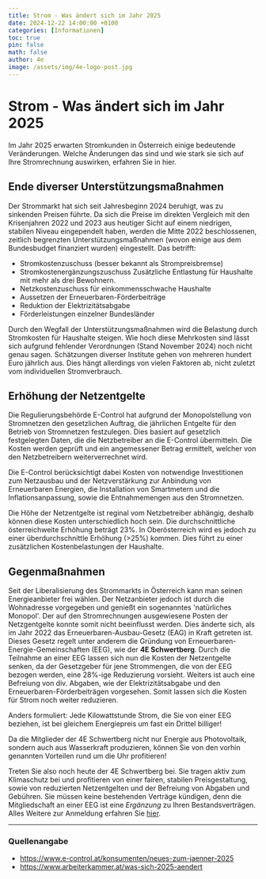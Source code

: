 ```yaml
---
title: Strom - Was ändert sich im Jahr 2025
date: 2024-12-22 14:00:00 +0100
categories: [Informationen]
toc: true
pin: false
math: false
author: 4e
image: /assets/img/4e-logo-post.jpg
---
```


# Strom - Was ändert sich im Jahr 2025

Im Jahr 2025 erwarten Stromkunden in Österreich einige bedeutende Veränderungen. Welche Änderungen das sind und wie stark sie sich
auf Ihre Stromrechnung auswirken, erfahren Sie in hier.

## Ende diverser Unterstützungsmaßnahmen

Der Strommarkt hat sich seit Jahresbeginn 2024 beruhigt, was zu sinkenden Preisen führte. Da sich die Preise im direkten Vergleich
mit den Krisenjahren 2022 und 2023 aus heutiger Sicht auf einem niedrigen, stabilen Niveau eingependelt haben, werden die Mitte
2022 beschlossenen, zeitlich begrenzten Unterstützungsmaßnahmen (wovon einige aus dem Bundesbudget finanziert wurden) eingestellt.
Das betrifft:

* Stromkostenzuschuss (besser bekannt als Strompreisbremse)
* Stromkostenergänzungszuschuss
  Zusätzliche Entlastung für Haushalte mit mehr als drei Bewohnern.
* Netzkostenzuschuss für einkommensschwache Haushalte
* Aussetzen der Erneuerbaren-Förderbeiträge
* Reduktion der Elektrizitätsabgabe
* Förderleistungen einzelner Bundesländer

Durch den Wegfall der Unterstützungsmaßnahmen wird die Belastung durch Stromkosten für Haushalte steigen. Wie hoch diese Mehrkosten
sind lässt sich aufgrund fehlender Verordnungen (Stand November 2024) noch nicht genau sagen. Schätzungen diverser Institute gehen 
von mehreren hundert Euro jährlich aus. Dies hängt allerdings von vielen Faktoren ab, nicht zuletzt vom individuellen
Stromverbrauch.

## Erhöhung der Netzentgelte

Die Regulierungsbehörde E-Control hat aufgrund der Monopolstellung von Stromnetzen den gesetzlichen Auftrag, die jährlichen Entgelte
für den Betrieb von Stromnetzen festzulegen. Dies basiert auf gesetzlich festgelegten Daten, die die Netzbetreiber an die E-Control
übermitteln. Die Kosten werden geprüft und ein angemessener Betrag ermittelt, welcher von den Netzbetreibern 
weiterverrechnet wird.

Die E-Control berücksichtigt dabei Kosten von notwendige Investitionen zum Netzausbau und der Netzverstärkung zur Anbindung von
Erneuerbaren Energien, die Installation von Smartmetern und die Inflationsanpassung, sowie die Entnahmemengen aus den Stromnetzen.

Die Höhe der Netzentgelte ist reginal vom Netzbetreiber abhängig, deshalb können diese Kosten unterschiedlich hoch sein. Die
durchschnittliche österreichweite Erhöhung beträgt 23%. In Oberösterreich wird es jedoch zu einer überdurchschnittle Erhöhung (>25%)
kommen. Dies führt zu einer zusätzlichen Kostenbelastungen der Haushalte.

## Gegenmaßnahmen

Seit der Liberalisierung des Strommarkts in Österreich kann man seinen Energieanbieter frei wählen. Der Netzanbieter jedoch ist
durch die Wohnadresse vorgegeben und genießt ein sogenanntes 'natürliches Monopol'. Der auf den Stromrechnungen ausgewiesene Posten
der Netzgentgelte konnte somit nicht beeinflusst werden. Dies änderte sich, als im Jahr 2022 das
Erneuerbaren-Ausbau-Gesetz (EAG) in Kraft getreten ist. Dieses Gesetz regelt unter anderem die Gründung von
Erneuerbaren-Energie-Gemeinschaften (EEG), wie der **4E Schwertberg**. Durch die Teilnahme an einer EEG lassen sich nun die Kosten
der Netzentgelte senken, da der Gesetzgeber für jene Strommengen, die von der EEG bezogen werden, eine 28%-ige Reduzierung vorsieht.
Weiters ist auch eine Befreiung von div. Abgaben, wie der Elektrizitätsabgabe und den Erneuerbaren-Förderbeiträgen vorgesehen. Somit
lassen sich die Kosten für Strom noch weiter reduzieren.

Anders formuliert: Jede Kilowattstunde Strom, die Sie von einer EEG beziehen, ist bei gleichem Energiepreis um fast ein Drittel
billiger!

Da die Mitglieder der 4E Schwertberg nicht nur Energie aus Photovoltaik, sondern auch aus Wasserkraft produzieren, können Sie von den
vorhin genannten Vorteilen rund um die Uhr profitieren!

Treten Sie also noch heute der 4E Schwertberg bei. Sie tragen aktiv zum Klimaschutz bei und profitieren
von einer fairen, stabilen Preisgestaltung, sowie von reduzierten Netzentgelten und der Befreiung von Abgaben und Gebühren.
Sie müssen keine bestehenden Verträge kündigen, denn die Mitgliedschaft an einer EEG ist eine _Ergänzung_ zu Ihren Bestandsverträgen. 
Alles Weitere zur Anmeldung erfahren Sie [hier](/anmeldung).

---

### Quellenangabe

* https://www.e-control.at/konsumenten/neues-zum-jaenner-2025
* https://www.arbeiterkammer.at/was-sich-2025-aendert
